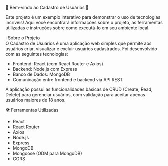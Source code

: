 🎉 Bem-vindo ao Cadastro de Usuários 🚀

Este projeto é um exemplo interativo para demonstrar o uso de tecnologias incríveis! Aqui você encontrará informações sobre o projeto, as ferramentas utilizadas e instruções sobre como executá-lo em seu ambiente local.

ℹ️ Sobre o Projeto  
O Cadastro de Usuários é uma aplicação web simples que permite aos usuários criar, visualizar e excluir usuários cadastrados. Foi desenvolvido com as seguintes tecnologias:

- Frontend: React (com React Router e Axios)  
- Backend: Node.js com Express  
- Banco de Dados: MongoDB  
- Comunicação entre frontend e backend via API REST  

A aplicação possui as funcionalidades básicas de CRUD (Create, Read, Delete) para gerenciar usuários, com validação para aceitar apenas usuários maiores de 18 anos.

🛠️ Ferramentas Utilizadas  
- React  
- React Router  
- Axios  
- Node.js  
- Express  
- MongoDB  
- Mongoose (ODM para MongoDB)  
- CORS  
